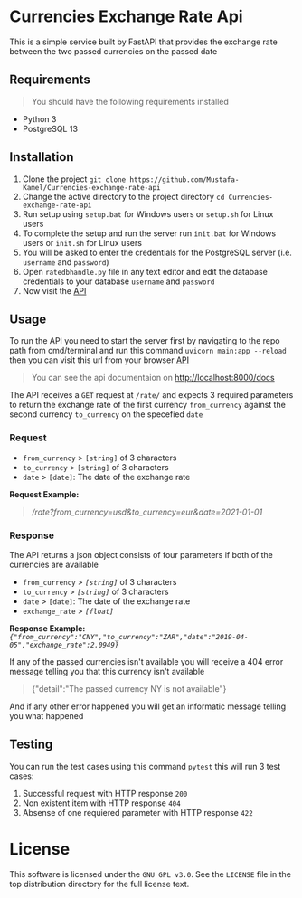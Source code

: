 Currencies Exchange Rate Api
===========================
This is a simple service built by FastAPI that provides the exchange rate between the two passed currencies on the passed date


Requirements
------------
> You should have the following requirements installed
* Python 3
* PostgreSQL 13


Installation
------------
1. Clone the project `git clone https://github.com/Mustafa-Kamel/Currencies-exchange-rate-api`
2. Change the active directory to the project directory `cd Currencies-exchange-rate-api`
3. Run setup using `setup.bat` for Windows users or `setup.sh` for Linux users
4. To complete the setup and run the server run `init.bat` for Windows users or `init.sh` for Linux users
5. You will be asked to enter the credentials for the PostgreSQL server (i.e. `username` and `password`)
6. Open `ratedbhandle.py` file in any text editor and edit the database credentials to your database `username` and `password`
7. Now visit the [API](http://localhost:8000/rate?from_currency=usd&to_currency=eur&date=2021-01-01)


Usage
-----
To run the API you need to start the server first by navigating to the repo path from cmd/terminal and run this command `uvicorn main:app --reload` then you can visit this url from your browser [API](http://localhost:8000/rate?from_currency=usd&to_currency=eur&date=2021-01-01)
> You can see the api documentaion on [http://localhost:8000/docs](http://localhost:8000/docs)

The API receives a `GET` request at `/rate/` and expects 3 required parameters to return the exchange rate of the first currency `from_currency` against the second currency `to_currency` on the specefied `date`

### Request
- `from_currency` > `[string]` of 3 characters
- `to_currency` > `[string]` of 3 characters
- `date` > `[date]`: The date of the exchange rate

**Request Example:**
> */rate?from_currency=usd&to_currency=eur&date=2021-01-01*

### Response
The API returns a json object consists of four parameters if both of the currencies are available
- `from_currency` > *`[string]`* of 3 characters
- `to_currency` > *`[string]`* of 3 characters
- `date` > `[date]`: The date of the exchange rate
- `exchange_rate` > *`[float]`*

**Response Example:**
*`{"from_currency":"CNY","to_currency":"ZAR","date":"2019-04-05","exchange_rate":2.0949}`*

If any of the passed currencies isn't available you will receive a 404 error message telling you that this currency isn't available
> {"detail":"The passed currency NY is not available"}

And if any other error happened you will get an informatic message telling you what happened


Testing
-------
You can run the test cases using this command `pytest` this will run 3 test cases:
1. Successful request with HTTP response `200`
2. Non existent item with HTTP response `404`
3. Absense of one requiered parameter with HTTP response `422`


License
=======

This software is licensed under the `GNU GPL v3.0`. See the ``LICENSE``
file in the top distribution directory for the full license text.
